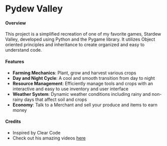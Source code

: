 # Pydew Valley

#### Overview

This project is a simplified recreation of one of my favorite games, Stardew Valley, developed using Python and the Pygame library. It utilizes Object oriented principles and inheritance to create organized and easy to understand code.

#### Features

- **Farming Mechanics**: Plant, grow and harvest various crops
- **Day and Night Cycle**: A cool and smooth transition from day to night
- **Resource Management**: Efficiently manage tools and crops with an interactive and easy to use inventory and user interface
- **Weather System**: Dynamic weather conditions including rainy and non-rainy days that affect soil and crops
- **Economy**: Talk to a Merchant and sell your produce and items to earn money

#### Credits

- Inspired by Clear Code
- Check out his amazing videos [here](https://www.youtube.com/@ClearCode)
